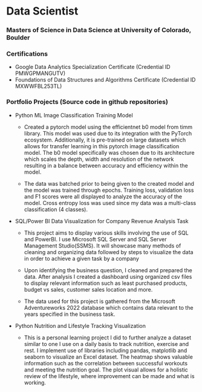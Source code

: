 # Data Scientist

### Masters of Science in Data Science at University of Colorado, Boulder

### Certifications
- Google Data Analytics Specialization Certificate (Credential ID PMWGPMANGUTV)
- Foundations of Data Structures and Algorithms Certificate (Credential ID MXWWFBL253TL)

### Portfolio Projects (Source code in github repositories)
- Python ML Image Classification Training Model

  - Created a pytorch model using the efficientnet b0 model from timm library. This model was used due to its integration with the PyTorch ecosystem. Additionally, it is pre-trained on large datasets which allows for 
   transfer    learning in this pytorch image classification model. The b0 model specifically was chosen due to its architecture which scales the depth, width and resolution of the network resulting in a balance between accuracy and        efficiency within the model.

  - The data was batched prior to being given to the created model and the model was trained through epochs. Training loss, validation loss and F1 scores were all displayed to analyze the accuracy of the model. Cross entropy     loss was used since my data was a multi-class classification (4 classes).

- SQL/Power BI Data Visualization for Company Revenue Analysis Task

  - This project aims to display various skills involving the use of SQL and PowerBI. I use Microsoft SQL Server and SQL Server Management Studio(SSMS). It will showcase many methods of cleaning and organizing data followed      by steps to visualize the data in order to achieve a given task by a company

  - Upon identifying the business question, I cleaned and prepared the data. After analysis I created a dashboard using organized csv files to display relevant information such as least purchased products, budget vs sales,       customer sales location and more.

  - The data used for this project is gathered from the Microsoft Adventureworks 2022 database which contains data relevant to the years specified in the business task.

- Python Nutrition and Lifestyle Tracking Visualization 

  - This is a personal learning project I did to further analyze a dataset similar to one I use on a daily basis to track nutrition, exercise and rest. I implement use of libraries including pandas, matplotlib and seaborn to     visualize an Excel dataset. The heatmap shows valuable information such as the correlation between successful workouts and meeting the nutrition goal. The plot visual allows for a holistic review of the lifestyle, where      improvement can be made and what is working. 

  




